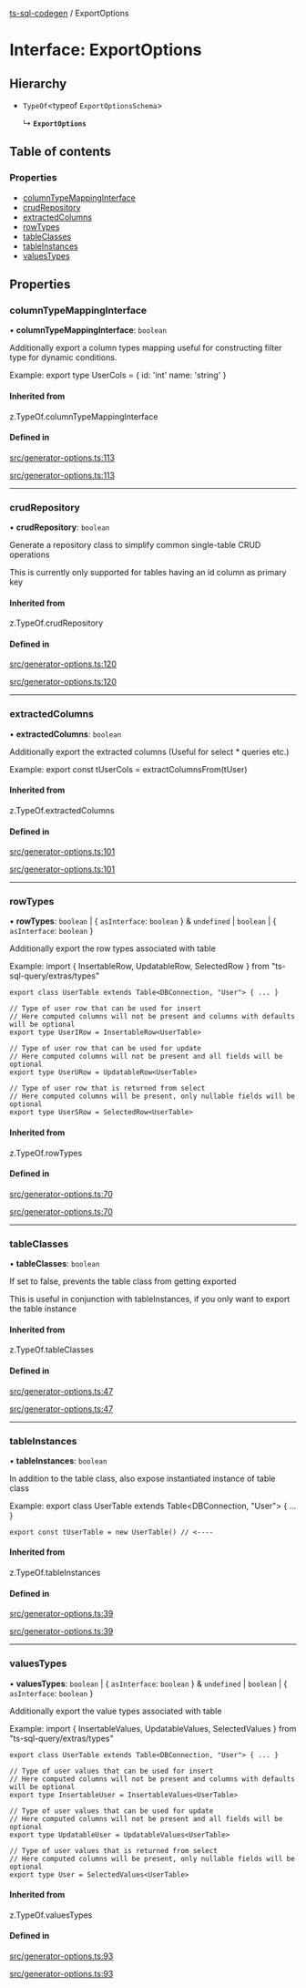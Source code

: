 [ts-sql-codegen](../README.md) / ExportOptions

# Interface: ExportOptions

## Hierarchy

- `TypeOf`\<typeof `ExportOptionsSchema`\>

  ↳ **`ExportOptions`**

## Table of contents

### Properties

- [columnTypeMappingInterface](ExportOptions.md#columntypemappinginterface)
- [crudRepository](ExportOptions.md#crudrepository)
- [extractedColumns](ExportOptions.md#extractedcolumns)
- [rowTypes](ExportOptions.md#rowtypes)
- [tableClasses](ExportOptions.md#tableclasses)
- [tableInstances](ExportOptions.md#tableinstances)
- [valuesTypes](ExportOptions.md#valuestypes)

## Properties

### columnTypeMappingInterface

• **columnTypeMappingInterface**: `boolean`

Additionally export a column types mapping useful for constructing filter type
for dynamic conditions.

Example:
    export type UserCols = {
        id: 'int'
        name: 'string'
    }

#### Inherited from

z.TypeOf.columnTypeMappingInterface

#### Defined in

[src/generator-options.ts:113](https://github.com/lorefnon/ts-sql-codegen/blob/194c41c/src/generator-options.ts#L113)

[src/generator-options.ts:113](https://github.com/lorefnon/ts-sql-codegen/blob/194c41c/src/generator-options.ts#L113)

___

### crudRepository

• **crudRepository**: `boolean`

Generate a repository class to simplify common single-table CRUD operations

This is currently only supported for tables having an id column as primary key

#### Inherited from

z.TypeOf.crudRepository

#### Defined in

[src/generator-options.ts:120](https://github.com/lorefnon/ts-sql-codegen/blob/194c41c/src/generator-options.ts#L120)

[src/generator-options.ts:120](https://github.com/lorefnon/ts-sql-codegen/blob/194c41c/src/generator-options.ts#L120)

___

### extractedColumns

• **extractedColumns**: `boolean`

Additionally export the extracted columns (Useful for select * queries etc.)

Example:
    export const tUserCols = extractColumnsFrom(tUser)

#### Inherited from

z.TypeOf.extractedColumns

#### Defined in

[src/generator-options.ts:101](https://github.com/lorefnon/ts-sql-codegen/blob/194c41c/src/generator-options.ts#L101)

[src/generator-options.ts:101](https://github.com/lorefnon/ts-sql-codegen/blob/194c41c/src/generator-options.ts#L101)

___

### rowTypes

• **rowTypes**: `boolean` \| \{ `asInterface`: `boolean`  } & `undefined` \| `boolean` \| \{ `asInterface`: `boolean`  }

Additionally export the row types associated with table

Example:
    import { InsertableRow, UpdatableRow, SelectedRow } from "ts-sql-query/extras/types"

    export class UserTable extends Table<DBConnection, "User"> { ... }

    // Type of user row that can be used for insert
    // Here computed columns will not be present and columns with defaults will be optional
    export type UserIRow = InsertableRow<UserTable>

    // Type of user row that can be used for update
    // Here computed columns will not be present and all fields will be optional
    export type UserURow = UpdatableRow<UserTable>

    // Type of user row that is returned from select
    // Here computed columns will be present, only nullable fields will be optional
    export type UserSRow = SelectedRow<UserTable>

#### Inherited from

z.TypeOf.rowTypes

#### Defined in

[src/generator-options.ts:70](https://github.com/lorefnon/ts-sql-codegen/blob/194c41c/src/generator-options.ts#L70)

[src/generator-options.ts:70](https://github.com/lorefnon/ts-sql-codegen/blob/194c41c/src/generator-options.ts#L70)

___

### tableClasses

• **tableClasses**: `boolean`

If set to false, prevents the table class from getting exported

This is useful in conjunction with tableInstances, if you only want to
export the table instance

#### Inherited from

z.TypeOf.tableClasses

#### Defined in

[src/generator-options.ts:47](https://github.com/lorefnon/ts-sql-codegen/blob/194c41c/src/generator-options.ts#L47)

[src/generator-options.ts:47](https://github.com/lorefnon/ts-sql-codegen/blob/194c41c/src/generator-options.ts#L47)

___

### tableInstances

• **tableInstances**: `boolean`

In addition to the table class, also expose instantiated instance of table class

Example:
    export class UserTable extends Table<DBConnection, "User"> { ... }

    export const tUserTable = new UserTable() // <----

#### Inherited from

z.TypeOf.tableInstances

#### Defined in

[src/generator-options.ts:39](https://github.com/lorefnon/ts-sql-codegen/blob/194c41c/src/generator-options.ts#L39)

[src/generator-options.ts:39](https://github.com/lorefnon/ts-sql-codegen/blob/194c41c/src/generator-options.ts#L39)

___

### valuesTypes

• **valuesTypes**: `boolean` \| \{ `asInterface`: `boolean`  } & `undefined` \| `boolean` \| \{ `asInterface`: `boolean`  }

Additionally export the value types associated with table

Example:
    import { InsertableValues, UpdatableValues, SelectedValues } from "ts-sql-query/extras/types"

    export class UserTable extends Table<DBConnection, "User"> { ... }

    // Type of user values that can be used for insert
    // Here computed columns will not be present and columns with defaults will be optional
    export type InsertableUser = InsertableValues<UserTable>

    // Type of user values that can be used for update
    // Here computed columns will not be present and all fields will be optional
    export type UpdatableUser = UpdatableValues<UserTable>

    // Type of user values that is returned from select
    // Here computed columns will be present, only nullable fields will be optional
    export type User = SelectedValues<UserTable>

#### Inherited from

z.TypeOf.valuesTypes

#### Defined in

[src/generator-options.ts:93](https://github.com/lorefnon/ts-sql-codegen/blob/194c41c/src/generator-options.ts#L93)

[src/generator-options.ts:93](https://github.com/lorefnon/ts-sql-codegen/blob/194c41c/src/generator-options.ts#L93)
